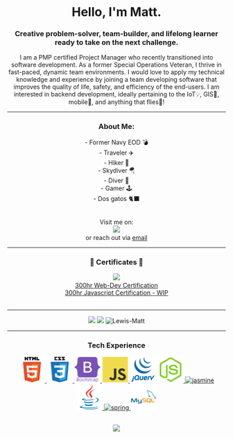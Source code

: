 <div align="center">

<h1>Hello, I'm Matt.</h1>
<h3>Creative problem-solver, team-builder, and lifelong learner ready to take on the next challenge.</h3>

I am a PMP certified Project Manager who recently transitioned into software development. As a former Special Operations Veteran, I thrive in fast-paced, dynamic team environments.  I would love to apply my technical knowledge and experience by joining a team developing software that improves the quality of life, safety, and efficiency of the end-users. I am interested in backend development, ideally pertaining to the IoT💡, GIS🗾, mobile📱, and anything that flies🚀! <hr>
<h3>About Me:</h3>
 - Former Navy EOD  💣 <br>
 - Traveler  ✈️ <br>
 - Hiker  🥾<br>
 - Skydiver  🪂<br>
 - Diver  🤿<br>
 - Gamer  🕹<br>
 - Dos gatos  🐈‍⬛<br><br>

Visit me on:<br>
<a href="http://www.linkedin.com/in/Lewis-Matt"><img src="https://img.shields.io/badge/linkedin-%230077B5.svg?&style=for-the-badge&logo=linkedin&logoColor=white"></a>
 <br>
or reach out via <a href="mailto:matthew.d.lewis64@gmail.com">email</a>
<br>
<hr>
 
<h3>🚀 Certificates 🚀</h3>
 
<a href="https://www.pmi.org/certifications/project-management-pmp"><img height="100em" src="https://user-images.githubusercontent.com/29003130/135118588-8ee4ad5d-2419-4324-8bcc-85fe1ac2653d.png"/></a> <br>
[300hr Web-Dev Certification](https://www.freecodecamp.org/certification/misterlewis/responsive-web-design) <br>
[300hr Javascript Certification - WIP](https://www.freecodecamp.org/certification/misterlewis/responsive-web-design) <br>
<br>
 
<hr>
<img height="170em" src="https://github-readme-stats.vercel.app/api/top-langs/?username=Lewis-Matt&layout=compact&theme=github_dark&langs_count=9" />
<img height="170em" src="https://github-readme-stats.vercel.app/api/?username=Lewis-Matt&count_private=true&theme=github_dark&include_all_commits=true" />
<img height="170em" src="https://github-readme-streak-stats.herokuapp.com/?user=Lewis-Matt&theme=highcontrast" alt="Lewis-Matt">
<br><hr>

<h3>Tech Experience</h3>
<p> <a href="https://www.w3.org/html/" target="_blank" rel="noreferrer"> <img src="https://raw.githubusercontent.com/devicons/devicon/master/icons/html5/html5-original-wordmark.svg" alt="html5" width="60" height="60"/> </a> <a href="https://www.w3schools.com/css/" target="_blank" rel="noreferrer"> <img src="https://raw.githubusercontent.com/devicons/devicon/master/icons/css3/css3-original-wordmark.svg" alt="css3" width="60" height="60"/> </a> <a href="https://getbootstrap.com" target="_blank" rel="noreferrer"> <img src="https://raw.githubusercontent.com/devicons/devicon/master/icons/bootstrap/bootstrap-plain-wordmark.svg" alt="bootstrap" width="60" height="60"/> </a><a href="https://developer.mozilla.org/en-US/docs/Web/JavaScript" target="_blank" rel="noreferrer"> <img src="https://raw.githubusercontent.com/devicons/devicon/master/icons/javascript/javascript-original.svg" alt="javascript" width="60" height="60"/> <a href="https://www.jquery.com/" target="_blank" rel="noreferrer"> <img src="https://raw.githubusercontent.com/devicons/devicon/master/icons/jquery/jquery-plain-wordmark.svg" alt="jquery" width="60" height="60"/></a> <a href="https://nodejs.org" target="_blank" rel="noreferrer"> <img src="https://raw.githubusercontent.com/devicons/devicon/master/icons/nodejs/nodejs-plain.svg" alt="nodejs" width="60" height="60"/> </a> </a> <a href="https://jasmine.github.io/" target="_blank" rel="noreferrer"> <img src="https://www.vectorlogo.zone/logos/jasmine/jasmine-icon.svg" alt="jasmine" width="60" height="60"/> </a> <a href="https://www.java.com" target="_blank" rel="noreferrer"> <img src="https://raw.githubusercontent.com/devicons/devicon/master/icons/java/java-original.svg" alt="java" width="60" height="60"/> </a> <a href="https://spring.io/" target="_blank" rel="noreferrer"> <img src="https://www.vectorlogo.zone/logos/springio/springio-icon.svg" alt="spring" width="60" height="60"/> </a> <a href="https://www.mysql.com/" target="_blank" rel="noreferrer"> <img src="https://raw.githubusercontent.com/devicons/devicon/master/icons/mysql/mysql-original-wordmark.svg" alt="mysql" width="60" height="60"/></a></p><br>

<img height="25em" src="https://komarev.com/ghpvc/?username=Lewis-Matt" />

</div>

